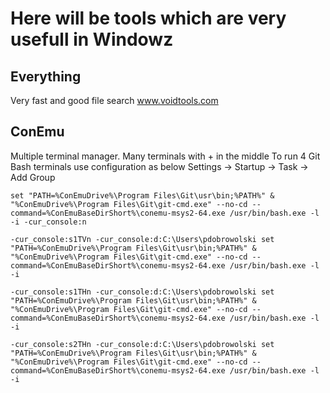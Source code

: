 # Here will be tools which are very usefull in Windowz #
## Everything ##
Very fast and good file search
www.voidtools.com


## ConEmu ##
Multiple terminal manager. Many terminals with + in the middle
To run 4 Git Bash terminals use configuration as below
Settings -> Startup -> Task -> Add Group

```
set "PATH=%ConEmuDrive%\Program Files\Git\usr\bin;%PATH%" & "%ConEmuDrive%\Program Files\Git\git-cmd.exe" --no-cd --command=%ConEmuBaseDirShort%\conemu-msys2-64.exe /usr/bin/bash.exe -l -i -cur_console:n

-cur_console:s1TVn -cur_console:d:C:\Users\pdobrowolski set "PATH=%ConEmuDrive%\Program Files\Git\usr\bin;%PATH%" & "%ConEmuDrive%\Program Files\Git\git-cmd.exe" --no-cd --command=%ConEmuBaseDirShort%\conemu-msys2-64.exe /usr/bin/bash.exe -l -i

-cur_console:s1THn -cur_console:d:C:\Users\pdobrowolski set "PATH=%ConEmuDrive%\Program Files\Git\usr\bin;%PATH%" & "%ConEmuDrive%\Program Files\Git\git-cmd.exe" --no-cd --command=%ConEmuBaseDirShort%\conemu-msys2-64.exe /usr/bin/bash.exe -l -i

-cur_console:s2THn -cur_console:d:C:\Users\pdobrowolski set "PATH=%ConEmuDrive%\Program Files\Git\usr\bin;%PATH%" & "%ConEmuDrive%\Program Files\Git\git-cmd.exe" --no-cd --command=%ConEmuBaseDirShort%\conemu-msys2-64.exe /usr/bin/bash.exe -l -i
```
